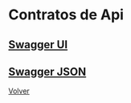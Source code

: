 # Contratos de Api

## [Swagger UI](https://rubensuaza.github.io/api_docs_ci/)

## [Swagger JSON](https://github.com/Rubensuaza/api_docs_ci/blob/main/swagger.json)


[Volver]([https://github.com/alejoDev117/Documentacion_Control_Inhibitorio](https://github.com/alejoDev117/Documentacion_Control_Inhibitorio/blob/main/README.md))
